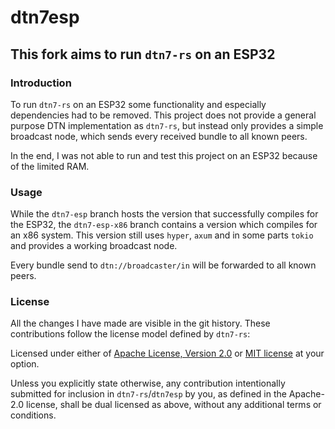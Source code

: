 # dtn7esp

## This fork aims to run `dtn7-rs` on an ESP32

### Introduction

To run `dtn7-rs` on an ESP32 some functionality and especially dependencies had to be removed. This project does not
provide a general purpose DTN implementation as `dtn7-rs`, but instead only provides a simple broadcast node, which
sends every received bundle to all known peers.

In the end, I was not able to run and test this project on an ESP32 because of the limited RAM.


### Usage

While the `dtn7-esp` branch hosts the version that successfully compiles for the ESP32, the `dtn7-esp-x86` branch contains a
version which compiles for an x86 system. This version still uses `hyper`, `axum` and in some parts `tokio` and provides
a working broadcast node.

Every bundle send to `dtn://broadcaster/in` will be forwarded to all known peers.


### License

All the changes I have made are visible in the git history. These contributions follow the license model defined
by `dtn7-rs`:

Licensed under either of <a href="LICENSE-APACHE">Apache License, Version 2.0</a> or <a href="LICENSE-MIT">MIT
license</a> at your option.

Unless you explicitly state otherwise, any contribution intentionally submitted for inclusion in `dtn7-rs`/`dtn7esp` by
you, as defined in the Apache-2.0 license, shall be dual licensed as above, without any additional terms or conditions.
